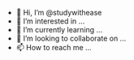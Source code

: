 - 👋 Hi, I’m @studywithease
- 👀 I’m interested in ...
- 🌱 I’m currently learning ...
- 💞️ I’m looking to collaborate on ...
- 📫 How to reach me ...

<!---
studywithease/studywithease is a ✨ special ✨ repository because its `README.md` (this file) appears on your GitHub profile.
You can click the Preview link to take a look at your changes.
--->
